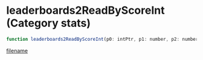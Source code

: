 # leaderboards2ReadByScoreInt (Category stats)

```js
function leaderboards2ReadByScoreInt(p0: intPtr, p1: number, p2: number): Array
```

[filename](leaderboards2ReadByScoreInt_m.md ':include')